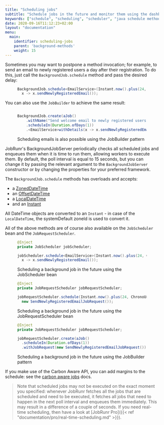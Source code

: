 ```yaml
---
title: "Scheduling jobs"
subtitle: "Schedule jobs in the future and monitor them using the dashboard."
keywords: ["schedule", "scheduling", "scheduler", "java schedule method", "java schedule background job", "monitor jobs", "execute jobs", "by default", "job scheduling system", "batch scheduler", "batch scheduling", "best job scheduler", "task scheduling system", "task scheduler", "cron job", "task scheduling system"]
date: 2020-09-16T11:12:23+02:00
layout: "documentation"
menu: 
  main: 
    identifier: scheduling-jobs
    parent: 'background-methods'
    weight: 15
---
```

Sometimes you may want to postpone a method invocation; for example, to send an email to newly registered users a day after their registration. To do this, just call the `BackgroundJob.schedule` method and pass the desired delay:

<figure>

```java
BackgroundJob.schedule<EmailService>(Instant.now().plus(24, ChronoUnit.HOURS), 
  x -> x.sendNewlyRegisteredEmail());
```
</figure>

You can also use the `JobBuilder` to achieve the same result:
<figure>

```java

BackgroundJob.create(aJob()
    .withName("Send welcome email to newly registered users")
    .scheduleIn(Duration.ofDays(1))
    .<EmailService>withDetails(x -> x.sendNewlyRegisteredEmail()));
```
<figcaption>Scheduling emails is also possible using the JobBuilder pattern</figcaption>
</figure>

JobRunr's BackgroundJobServer periodically checks all scheduled jobs and enqueues them when it is time to run them, allowing workers to execute them. By default, the poll interval is equal to 15 seconds, but you can change it by passing the relevant argument to the `BackgroundJobServer` constructor or by changing the properties for your preferred framework.

The `BackgroundJob.schedule` methods has overloads and accepts:

- a [ZonedDateTime](https://docs.oracle.com/javase/8/docs/api/java/time/ZonedDateTime.html)
- an [OffsetDateTime](https://docs.oracle.com/javase/8/docs/api/java/time/OffsetDateTime.html)
- a [LocalDateTime](https://docs.oracle.com/javase/8/docs/api/java/time/LocalDateTime.html)
- and an [Instant](https://docs.oracle.com/javase/8/docs/api/java/time/Instant.html)

All DateTime objects are converted to an `Instant` - in case of the `LocalDateTime`, the systemDefault zoneId is used to convert it.

All of the above methods are of course also available on the `JobScheduler` bean and the `JobRequestScheduler`.

<figure>

```java
@Inject
private JobScheduler jobScheduler;

jobScheduler.schedule<EmailService>(Instant.now().plus(24, ChronoUnit.HOURS), 
  x -> x.sendNewlyRegisteredEmail());
```
<figcaption>Scheduling a background job in the future using the JobScheduler bean</figcaption>
</figure>

<figure>

```java
@Inject
private JobRequestScheduler jobRequestScheduler;

jobRequestScheduler.schedule(Instant.now().plus(24, ChronoUnit.HOURS), 
  new SendNewlyRegisteredEmailJobRequest());
```
<figcaption>Scheduling a background job in the future using the JobRequestScheduler bean</figcaption>
</figure>

<figure>

```java
@Inject
private JobRequestScheduler jobRequestScheduler;

jobRequestScheduler.create(aJob()
  .scheduleIn(Duration.ofDays(1))
  .withJobRequest(new SendNewlyRegisteredEmailJobRequest()));
```
<figcaption>Scheduling a background job in the future using the JobBuilder pattern</figcaption>
</figure>

If you make use of the Carbon Aware API, you can add margins to the schedule: see the [carbon aware jobs](/en/documentation/background-methods/carbon-aware-jobs/) docs.

> Note that scheduled jobs may not be executed on the exact moment you specified: whenever JobRunr fetches all the jobs that are scheduled and need to be executed, it fetches all jobs that need to happen in the next poll interval and enqueues them immediately. This may result in a difference of a couple of seconds. If you need real-time scheduling, then have a look at [JobRunr Pro]({{< ref "documentation/pro/real-time-scheduling.md" >}}).